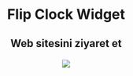 <h1 align="center">Flip Clock Widget</h1>

<h2 align="center">Web sitesini ziyaret et
	
<a href="https://mustafakahsofficial.github.io/Flipclock_widget/"><img src="https://img.icons8.com/?size=100&id=5X9gz4zZu1PV&format=png&color=000000" /></a>

</h2>
